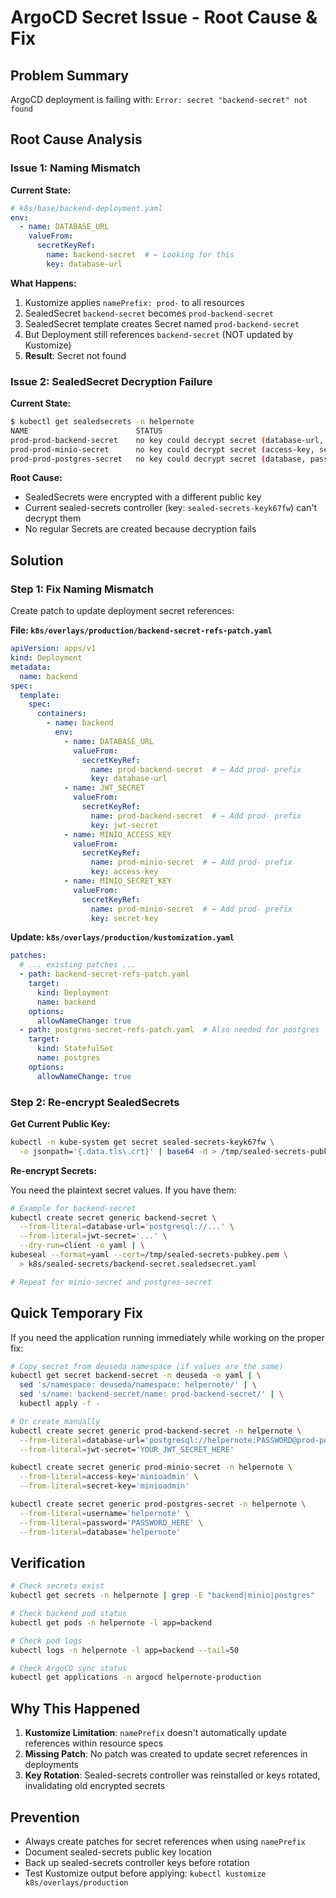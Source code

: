 # ArgoCD Secret Issue - Root Cause & Fix

## Problem Summary

ArgoCD deployment is failing with: `Error: secret "backend-secret" not found`

## Root Cause Analysis

### Issue 1: Naming Mismatch

**Current State:**
```yaml
# k8s/base/backend-deployment.yaml
env:
  - name: DATABASE_URL
    valueFrom:
      secretKeyRef:
        name: backend-secret  # ← Looking for this
        key: database-url
```

**What Happens:**
1. Kustomize applies `namePrefix: prod-` to all resources
2. SealedSecret `backend-secret` becomes `prod-backend-secret`
3. SealedSecret template creates Secret named `prod-backend-secret`
4. But Deployment still references `backend-secret` (NOT updated by Kustomize)
5. **Result**: Secret not found

### Issue 2: SealedSecret Decryption Failure

**Current State:**
```bash
$ kubectl get sealedsecrets -n helpernote
NAME                        STATUS                                                       SYNCED
prod-prod-backend-secret    no key could decrypt secret (database-url, jwt-secret)       False
prod-prod-minio-secret      no key could decrypt secret (access-key, secret-key)         False
prod-prod-postgres-secret   no key could decrypt secret (database, password, username)   False
```

**Root Cause:**
- SealedSecrets were encrypted with a different public key
- Current sealed-secrets controller (key: `sealed-secrets-keyk67fw`) can't decrypt them
- No regular Secrets are created because decryption fails

## Solution

### Step 1: Fix Naming Mismatch

Create patch to update deployment secret references:

**File: `k8s/overlays/production/backend-secret-refs-patch.yaml`**
```yaml
apiVersion: apps/v1
kind: Deployment
metadata:
  name: backend
spec:
  template:
    spec:
      containers:
        - name: backend
          env:
            - name: DATABASE_URL
              valueFrom:
                secretKeyRef:
                  name: prod-backend-secret  # ← Add prod- prefix
                  key: database-url
            - name: JWT_SECRET
              valueFrom:
                secretKeyRef:
                  name: prod-backend-secret  # ← Add prod- prefix
                  key: jwt-secret
            - name: MINIO_ACCESS_KEY
              valueFrom:
                secretKeyRef:
                  name: prod-minio-secret  # ← Add prod- prefix
                  key: access-key
            - name: MINIO_SECRET_KEY
              valueFrom:
                secretKeyRef:
                  name: prod-minio-secret  # ← Add prod- prefix
                  key: secret-key
```

**Update: `k8s/overlays/production/kustomization.yaml`**
```yaml
patches:
  # ... existing patches ...
  - path: backend-secret-refs-patch.yaml
    target:
      kind: Deployment
      name: backend
    options:
      allowNameChange: true
  - path: postgres-secret-refs-patch.yaml  # Also needed for postgres
    target:
      kind: StatefulSet
      name: postgres
    options:
      allowNameChange: true
```

### Step 2: Re-encrypt SealedSecrets

**Get Current Public Key:**
```bash
kubectl -n kube-system get secret sealed-secrets-keyk67fw \
  -o jsonpath='{.data.tls\.crt}' | base64 -d > /tmp/sealed-secrets-pubkey.pem
```

**Re-encrypt Secrets:**

You need the plaintext secret values. If you have them:

```bash
# Example for backend-secret
kubectl create secret generic backend-secret \
  --from-literal=database-url='postgresql://...' \
  --from-literal=jwt-secret='...' \
  --dry-run=client -o yaml | \
kubeseal --format=yaml --cert=/tmp/sealed-secrets-pubkey.pem \
  > k8s/sealed-secrets/backend-secret.sealedsecret.yaml

# Repeat for minio-secret and postgres-secret
```

## Quick Temporary Fix

If you need the application running immediately while working on the proper fix:

```bash
# Copy secret from deuseda namespace (if values are the same)
kubectl get secret backend-secret -n deuseda -o yaml | \
  sed 's/namespace: deuseda/namespace: helpernote/' | \
  sed 's/name: backend-secret/name: prod-backend-secret/' | \
  kubectl apply -f -

# Or create manually
kubectl create secret generic prod-backend-secret -n helpernote \
  --from-literal=database-url='postgresql://helpernote:PASSWORD@prod-postgres.helpernote.svc.cluster.local:5432/helpernote' \
  --from-literal=jwt-secret='YOUR_JWT_SECRET_HERE'

kubectl create secret generic prod-minio-secret -n helpernote \
  --from-literal=access-key='minioadmin' \
  --from-literal=secret-key='minioadmin'

kubectl create secret generic prod-postgres-secret -n helpernote \
  --from-literal=username='helpernote' \
  --from-literal=password='PASSWORD_HERE' \
  --from-literal=database='helpernote'
```

## Verification

```bash
# Check secrets exist
kubectl get secrets -n helpernote | grep -E "backend|minio|postgres"

# Check backend pod status
kubectl get pods -n helpernote -l app=backend

# Check pod logs
kubectl logs -n helpernote -l app=backend --tail=50

# Check ArgoCD sync status
kubectl get applications -n argocd helpernote-production
```

## Why This Happened

1. **Kustomize Limitation**: `namePrefix` doesn't automatically update references within resource specs
2. **Missing Patch**: No patch was created to update secret references in deployments
3. **Key Rotation**: Sealed-secrets controller was reinstalled or keys rotated, invalidating old encrypted secrets

## Prevention

- Always create patches for secret references when using `namePrefix`
- Document sealed-secrets public key location
- Back up sealed-secrets controller keys before rotation
- Test Kustomize output before applying: `kubectl kustomize k8s/overlays/production`
